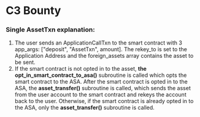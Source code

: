 # C3 Bounty

### Single AssetTxn explanation: 

  1) The user sends an ApplicationCallTxn to the smart contract with 3 app_args: ["deposit", "AssetTxn", amount].
     The rekey_to is set to the Application Address and the foreign_assets array contains the asset to be sent. 
  2) If the smart contract is not opted in to the asset, **the opt_in_smart_contract_to_asa()** subroutine is called
     which opts the smart contract to the ASA. After the smart contract is opted in to the ASA, the **asset_transfer()** 
     subroutine is called, which sends the asset from the user account to the smart contract and rekeys the account back to the user. 
     Otherwise, if the smart contract is already opted in to the ASA, only the **asset_transfer()** subroutine is called. 
